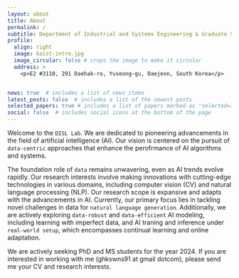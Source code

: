 ```yaml
---
layout: about
title: About
permalink: /
subtitle: Department of Industrial and Systems Engineering & Graduate School of Data Science, KAIST, South Korea
profile:
  align: right
  image: kaist-intro.jpg
  image_circular: false # crops the image to make it circular
  address: >
    <p>E2 #3110, 291 Daehak-ro, Yuseong-gu, Daejeon, South Korea</p>


news: true  # includes a list of news items
latest_posts: false  # includes a list of the newest posts
selected_papers: true # includes a list of papers marked as "selected={true}"
social: false  # includes social icons at the bottom of the page
---
```

Welcome to the `DISL Lab`. We are dedicated to pioneering advancements in the field of artificial intelligence (AI). Our vision is centered on the pursuit of `data-centric` approaches that enhance the perofrmance of AI algorithms and systems.

The foundation role of `data` remains unwavering, even as AI trends evolve rapidly. Our research interests involve making innovations with cutting-edge technologies in various domains, including computer vision (CV) and natural language processing (NLP). Our research scope is expansive and adapts with the advancements in AI. Currently, our primary focus lies in tackling novel challenges in data for `natural language generation`. Additionally, we are actively exploring `data-robust` and `data-efficient` AI modeling, including learning with imperfect data, and AI traning and inference under `real-world setup`, which encompasses continual learning and online adaptation.

We are actively seeking PhD and MS students for the year 2024. If you are interested in working with me (ghkswns91 at gmail dotcom), please send me your CV and research interests.
